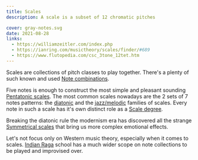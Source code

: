 ```yaml
---
title: Scales
description: A scale is a subset of 12 chromatic pitches

cover: gray-notes.svg
date: 2021-08-28
links:
  - https://williamzeitler.com/index.php
  - https://ianring.com/musictheory/scales/finder/#689
  - https://www.flutopedia.com/csc_3tone_12tet.htm
---
```


Scales are collections of pitch classes to play together. There's a plenty of such known and used [Note combinations](./study/index.md).

Five notes is enough to construct the most simple and pleasant sounding [Pentatonic scales](./pentatonic/index.md). The most common scales nowadays are the 2 sets of 7 notes patterns: the [diatonic](./diatonic/index.md) and the [jazz/melodic](./melodic/index.md) families of scales. Every note in such a scale has it's own distinct role as a [Scale degree](./degrees/index.md).

Breaking the diatonic rule the modernism era has discovered all the strange [Symmetrical scales](./symmetrical/index.md) that bring us more complex emotional effects.

Let's not focus only on Western music theory, especially when it comes to scales. [Indian Raga](./raga/index.md) school has a much wider scope on note collections to be played and improvised over.
